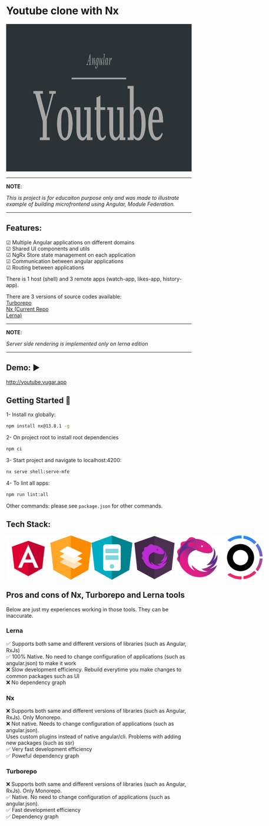 # Youtube clone with Nx 

<img src="https://github.com/vugar005/vg-common/blob/main/images/Youtube-logo.webp" alt="Youtube Angular brand" width="100%"  height="400px">

---
**NOTE**:

*This is project is for educaiton purpose only and was made to illustrate example of building microfrontend using Angular, Module Federation.*   

---

## Features:   
☑ Multiple Angular applications on different domains   
☑ Shared UI components and utils  
☑ NgRx Store state management on each application   
☑ Communication between angular applications   
☑ Routing between applications     
 

There is 1 host (shell) and 3 remote apps (watch-app, likes-app, history-app).     

There are 3 versions of source codes available:   
[Turborepo](https://github.com/vugar005/youtube-webapp-turborepo)   
[Nx (Current Repo](https://github.com/vugar005/youtube-webapp-nx)   
[Lerna)](https://github.com/vugar005/youtube-webapp-lerna)   

---
**NOTE**:

*Server side rendering is implemented only on lerna edition*

---

## Demo: ▶
http://youtube.vugar.app
## Getting Started 🚀

1- Install nx globally:   
```bash 
npm install nx@13.8.1 -g
```

2- On project root to install root dependencies   
```bash 
npm ci
```  

3- Start project and navigate to localhost:4200:  
```bash
nx serve shell:serve-mfe
```

4- To lint all apps: 
```bash
npm run lint:all
```
Other commands: please see ```package.json``` for other commands.   

## Tech Stack:   
<div style="display:flex;">
<img src="https://github.com/vugar005/vg-common/blob/main/icons/brands/angular.svg" title="Angular" alt="Angular" height="120"/>
<img src="https://github.com/vugar005/vg-common/blob/main/icons/brands/material.svg" title="Angular Material" alt="Angular Material" height="120"/>
<img src="https://github.com/vugar005/vg-common/blob/main/icons/brands/angular-universal.svg" title="Angular Universal" alt="Angular Universal" height="120"/>
<img src="https://github.com/vugar005/vg-common/blob/main/icons/brands/ngrx.svg" title="NgRx" alt="NgRx store" height="120"/>
<img src="https://github.com/vugar005/vg-common/blob/main/icons/brands/rxjs.svg" title="RxJs" alt="RxJs" height="120"/>
<img src="https://github.com/vugar005/vg-common/blob/main/icons/brands/turborepo.svg" title="Turborepo"  alt="Turborepo" height="120"/>
</div>


## Pros and cons of Nx, Turborepo and Lerna tools
Below are just my experiences working in those tools. They can be inaccurate.   
### Lerna
✅ Supports both same and different versions of libraries (such as Angular, RxJs)   
✅ 100% Native. No need to change configuration of applications (such as angular.json) to make it work  
❌ Slow development efficiency. Rebuild everytime you make changes to common packages such as UI   
❌ No dependency graph   

### Nx
❌ Supports both same and different versions of libraries (such as Angular, RxJs). Only Monorepo.   
❌ Not native. Needs to change configuration of applications (such as angular.json).   
  Uses custom plugins instead of native angular/cli. Problems with adding new packages (such as ssr)   
✅ Very fast development efficiency   
✅ Poweful dependency graph   

### Turborepo
❌ Supports both same and different versions of libraries (such as Angular, RxJs). Only Monorepo.   
✅ Native. No need to change configuration of applications (such as angular.json).   
✅ Fast development efficiency   
✅ Dependency graph  

